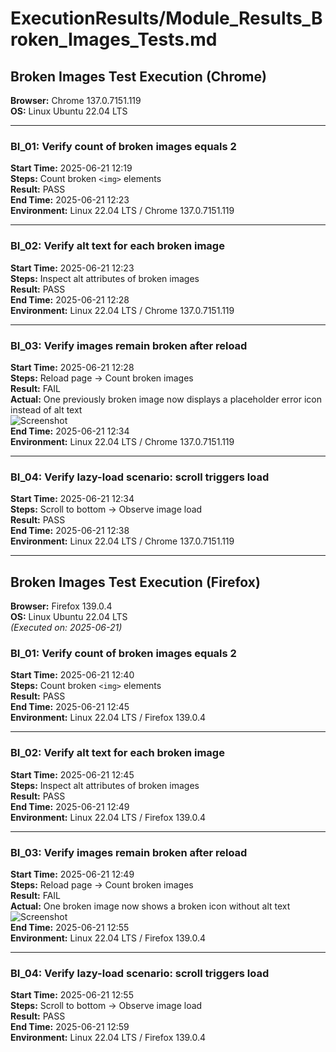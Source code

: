 # ExecutionResults/Module_Results_Broken_Images_Tests.md

## Broken Images Test Execution (Chrome)

**Browser:** Chrome 137.0.7151.119  
**OS:** Linux Ubuntu 22.04 LTS

---

### BI_01: Verify count of broken images equals 2
**Start Time:** 2025-06-21 12:19  
**Steps:** Count broken `<img>` elements  
**Result:** PASS  
**End Time:** 2025-06-21 12:23  
**Environment:** Linux 22.04 LTS / Chrome 137.0.7151.119

---

### BI_02: Verify alt text for each broken image
**Start Time:** 2025-06-21 12:23  
**Steps:** Inspect alt attributes of broken images  
**Result:** PASS  
**End Time:** 2025-06-21 12:28  
**Environment:** Linux 22.04 LTS / Chrome 137.0.7151.119

---

### BI_03: Verify images remain broken after reload
**Start Time:** 2025-06-21 12:28  
**Steps:** Reload page → Count broken images  
**Result:** FAIL  
**Actual:** One previously broken image now displays a placeholder error icon instead of alt text  
![Screenshot](/TheInternetTesting/ExecutionResults/Screenshots/BI_03_fail.png)  
**End Time:** 2025-06-21 12:34  
**Environment:** Linux 22.04 LTS / Chrome 137.0.7151.119

---

### BI_04: Verify lazy-load scenario: scroll triggers load
**Start Time:** 2025-06-21 12:34  
**Steps:** Scroll to bottom → Observe image load  
**Result:** PASS  
**End Time:** 2025-06-21 12:38  
**Environment:** Linux 22.04 LTS / Chrome 137.0.7151.119

---

## Broken Images Test Execution (Firefox)

**Browser:** Firefox 139.0.4  
**OS:** Linux Ubuntu 22.04 LTS  
_(Executed on: 2025-06-21)_

### BI_01: Verify count of broken images equals 2
**Start Time:** 2025-06-21 12:40  
**Steps:** Count broken `<img>` elements  
**Result:** PASS  
**End Time:** 2025-06-21 12:45  
**Environment:** Linux 22.04 LTS / Firefox 139.0.4

---

### BI_02: Verify alt text for each broken image
**Start Time:** 2025-06-21 12:45  
**Steps:** Inspect alt attributes of broken images  
**Result:** PASS  
**End Time:** 2025-06-21 12:49  
**Environment:** Linux 22.04 LTS / Firefox 139.0.4

---

### BI_03: Verify images remain broken after reload
**Start Time:** 2025-06-21 12:49  
**Steps:** Reload page → Count broken images  
**Result:** FAIL  
**Actual:** One broken image now shows a broken icon without alt text  
![Screenshot](/TheInternetTesting/ExecutionResults/Screenshots/BI_03_fail_firefox.png)  
**End Time:** 2025-06-21 12:55  
**Environment:** Linux 22.04 LTS / Firefox 139.0.4

---

### BI_04: Verify lazy-load scenario: scroll triggers load
**Start Time:** 2025-06-21 12:55  
**Steps:** Scroll to bottom → Observe image load  
**Result:** PASS  
**End Time:** 2025-06-21 12:59  
**Environment:** Linux 22.04 LTS / Firefox 139.0.4